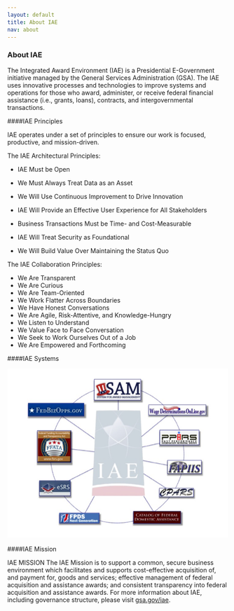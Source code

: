 ```yaml
---
layout: default
title: About IAE
nav: about
---
```


### About IAE

The Integrated Award Environment (IAE) is a Presidential E-Government initiative managed by the General Services Administration (GSA). The IAE uses innovative processes and technologies to improve systems and operations for those who award, administer, or receive federal financial assistance (i.e., grants, loans), contracts, and intergovernmental transactions.

####IAE Principles

IAE operates under a set of principles to ensure our work is focused, productive, and mission-driven.

The IAE Architectural Principles:
* IAE Must be Open

* We Must Always Treat Data as an Asset
 
* We Will Use Continuous Improvement to Drive Innovation

* IAE Will Provide an Effective User Experience for All Stakeholders
 
* Business Transactions Must be Time- and Cost-Measurable
 
* IAE Will Treat Security as Foundational

* We Will Build Value Over Maintaining the Status Quo

The IAE Collaboration Principles:
- We Are Transparent
- We Are Curious
- We Are Team-Oriented
- We Work Flatter Across Boundaries
- We Have Honest Conversations
- We Are Agile, Risk-Attentive, and Knowledge-Hungry
- We Listen to Understand
- We Value Face to Face Conversation
- We Seek to Work Ourselves Out of a Job
- We Are Empowered and Forthcoming

####IAE Systems
<div class="container">
<img src="../images/IAESystems.png" style="float:center" class="markdown-imagecenter" alt="" />
</div>

####IAE Mission

IAE MISSION
The IAE Mission is to support a common, secure business environment which facilitates and supports cost-effective acquisition of, and payment for, goods and services; effective management of federal acquisition and assistance awards; and consistent transparency into federal acquisition and assistance awards.
For more information about IAE, including governance structure, please visit [gsa.gov/iae](http://www.gsa.gov/iae).

